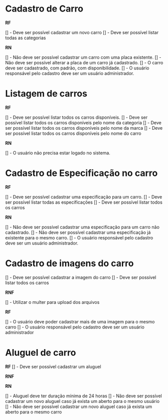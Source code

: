 # Cadastro de Carro

**RF**

[] - Deve ser possível cadastrar um novo carro
[] - Deve ser possível listar todas as categorias


**RN**

[] - Não deve ser possível cadastrar um carro com uma placa existente.
[] - Não deve ser possível alterar a placa de um carro já cadastrado. 
[] - O carro deve ser cadastrado, com padrão, com disponibilidade. 
[] - O usuário responsável pelo cadastro deve ser um usuário administrador. 

# Listagem de carros

**RF**

[] - Deve ser possível listar todos os carros disponíveis. 
[] - Deve ser possível listar todos os carros disponíveis pelo nome da categoria
[] - Deve ser possível listar todos os carros disponíveis pelo nome da marca
[] - Deve ser possível listar todos os carros disponíveis pelo nome do carro

**RN**

[] - O usuário não precisa estar logado no sistema. 

# Cadastro de Especificação no carro

**RF** 

[] - Deve ser possível cadastrar uma especificação para um carro.
[] - Deve ser possível listar todas as especificações
[] - Deve ser possível listar todos os carros

**RN**

[] - Não deve ser possível cadastrar uma especificação para um carro não cadastrado. 
[] - Não deve ser possível cadastrar uma especificação já existente para o mesmo carro.
[] - O usuário responsável pelo cadastro deve ser um usuário administrador. 

# Cadastro de imagens do carro

[] - Deve ser possível cadastrar a imagem do carro
[] - Deve ser possível listar todos os carros

**RNF**

[] - Utilizar o multer para upload dos arquivos

**RF**

[] - O usuário deve poder cadastrar mais de uma imagem para o mesmo carro
[] - O usuário responsável pelo cadastro deve ser um usuário administrador

# Aluguel de carro

**RF**
[] - Deve ser possível cadastrar um aluguel

**RNF**


**RN**

[] - Aluguel deve ter duração mínima de 24 horas
[] - Não deve ser possível cadastrar um novo aluguel caso já exista um aberto para o mesmo usuário
[] - Não deve ser possível cadastrar um novo aluguel caso já exista um aberto para o mesmo carro



